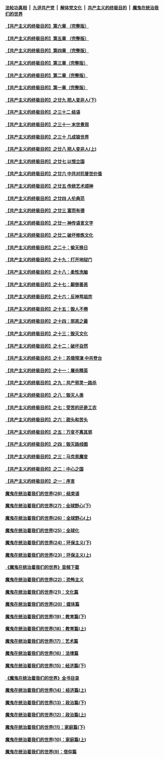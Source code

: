 

####  [法轮功真相](../../../../basic/blob/master/README.md?t=06250502) &nbsp;|&nbsp; [九评共产党](../../../../9ping.md/blob/master/README.md?t=06250502) &nbsp;|&nbsp; [解体党文化](../../../../jtdwh.md/blob/master/README.md?t=06250502)  &nbsp;|&nbsp; [共产主义的终极目的](../../../../gczydzjmd.md/blob/master/README.md?t=06250502) &nbsp;|&nbsp; [魔鬼在统治我们的世界](../../../../mgztzwmdsj.md/blob/master/README.md?t=06250502) 

#### [【共产主义的终极目的】第六章 （完整版）](../pages/nsc422/n11428913.md?t=06250502) 

#### [【共产主义的终极目的】第五章 （完整版）](../pages/nsc422/n11428912.md?t=06250502) 

#### [【共产主义的终极目的】第四章 （完整版）](../pages/nsc422/n11428907.md?t=06250502) 

#### [【共产主义的终极目的】第三章（完整版）](../pages/nsc422/n11428848.md?t=06250502) 

#### [【共产主义的终极目的】第二章（完整版）](../pages/nsc422/n11428831.md?t=06250502) 

#### [【共产主义的终极目的】第一章（完整版）](../pages/nsc422/n11417651.md?t=06250502) 

#### [【共产主义的终极目的】之廿九 把人变非人(下)](../pages/nsc422/n11344140.md?t=06250502) 

#### [【共产主义的终极目的】之三十二 结语](../pages/nsc422/n11360535.md?t=06250502) 

#### [【共产主义的终极目的】之三十一 末世景观](../pages/nsc422/n11351129.md?t=06250502) 

#### [【共产主义的终极目的】之三十 几成狼世界](../pages/nsc422/n11348280.md?t=06250502) 

#### [【共产主义的终极目的】之廿八 把人变非人(上)](../pages/nsc422/n11340492.md?t=06250502) 

#### [【共产主义的终极目的】之廿七 以恨立国](../pages/nsc422/n11336944.md?t=06250502) 

#### [【共产主义的终极目的】之廿六 中共对抗普世价值](../pages/nsc422/n11324785.md?t=06250502) 

#### [【共产主义的终极目的】之廿五 传统艺术颂神](../pages/nsc422/n11296396.md?t=06250502) 

#### [【共产主义的终极目的】之廿四 人伦典范](../pages/nsc422/n11296397.md?t=06250502) 

#### [【共产主义的终极目的】之廿三 富而有德](../pages/nsc422/n11283598.md?t=06250502) 

#### [【共产主义的终极目的】之廿一 神传语言文字](../pages/nsc422/n11263265.md?t=06250502) 

#### [【共产主义的终极目的】之廿二 破坏修炼文化](../pages/nsc422/n11245728.md?t=06250502) 

#### [【共产主义的终极目的】之二十：偷天换日](../pages/nsc422/n11238846.md?t=06250502) 

#### [【共产主义的终极目的】之十九：打开地狱门](../pages/nsc422/n11206376.md?t=06250502) 

#### [【共产主义的终极目的】之十八：柔性洗脑](../pages/nsc422/n11199994.md?t=06250502) 

#### [【共产主义的终极目的】之十七：颠倒善恶](../pages/nsc422/n11179782.md?t=06250502) 

#### [【共产主义的终极目的】之十六：反神骂祖宗](../pages/nsc422/n11166798.md?t=06250502) 

#### [【共产主义的终极目的】之十五：毁人不倦](../pages/nsc422/n11166792.md?t=06250502) 

#### [【共产主义的终极目的】之十四：邪恶之最](../pages/nsc422/n11150249.md?t=06250502) 

#### [【共产主义的终极目的】之十三：毁灭文化](../pages/nsc422/n11135227.md?t=06250502) 

#### [【共产主义的终极目的】之十二：破坏自然](../pages/nsc422/n11135214.md?t=06250502) 

#### [【共产主义的终极目的】之十：苏俄预演 中共登台](../pages/nsc422/n11118424.md?t=06250502) 

#### [【共产主义的终极目的】之十一：屠杀精英](../pages/nsc422/n11118442.md?t=06250502) 

#### [【共产主义的终极目的】之九：共产邪灵一路杀](../pages/nsc422/n11114139.md?t=06250502) 

#### [【共产主义的终极目的】之八：毁灭人类](../pages/nsc422/n11108503.md?t=06250502) 

#### [【共产主义的终极目的】之七：受苦的还是工农](../pages/nsc422/n11101809.md?t=06250502) 

#### [【共产主义的终极目的】之六：甜头和苦头](../pages/nsc422/n11096971.md?t=06250502) 

#### [【共产主义的终极目的】之五：万变不离其邪](../pages/nsc422/n11091285.md?t=06250502) 

#### [【共产主义的终极目的】之四：毁灭路线图](../pages/nsc422/n11086284.md?t=06250502) 

#### [【共产主义的终极目的】之三：马克思魔变](../pages/nsc422/n11061941.md?t=06250502) 

#### [【共产主义的终极目的】之二：中心之国](../pages/nsc422/n11047728.md?t=06250502) 

#### [【共产主义的终极目的】之一：序言](../pages/nsc422/n11086077.md?t=06250502) 

#### [魔鬼在统治着我们的世界(28)：结束语](../pages/nsc422/n10936246.md?t=06250502) 

#### [魔鬼在统治着我们的世界(27)：全球野心(下)](../pages/nsc422/n10928319.md?t=06250502) 

#### [魔鬼在统治着我们的世界(26)：全球野心(上)](../pages/nsc422/n10900318.md?t=06250502) 

#### [魔鬼在统治着我们的世界(25)：全球化](../pages/nsc422/n10788205.md?t=06250502) 

#### [魔鬼在统治着我们的世界(24)：环保主义(下)](../pages/nsc422/n10695307.md?t=06250502) 

#### [魔鬼在统治着我们的世界(23)：环保主义(上)](../pages/nsc422/n10688613.md?t=06250502) 

#### [《魔鬼在统治着我们的世界》音频下载](../pages/nsc422/n10635553.md?t=06250502) 

#### [魔鬼在统治着我们的世界(22)：恐怖主义](../pages/nsc422/n10614727.md?t=06250502) 

#### [魔鬼在统治着我们的世界(21)：文化篇](../pages/nsc422/n10597706.md?t=06250502) 

#### [魔鬼在统治着我们的世界(20)：媒体篇](../pages/nsc422/n10586579.md?t=06250502) 

#### [魔鬼在统治着我们的世界(19)：教育篇(下)](../pages/nsc422/n10564808.md?t=06250502) 

#### [魔鬼在统治着我们的世界(18)：教育篇(上)](../pages/nsc422/n10526970.md?t=06250502) 

#### [魔鬼在统治着我们的世界(17)：艺术篇](../pages/nsc422/n10499093.md?t=06250502) 

#### [魔鬼在统治着我们的世界(16)：法律篇](../pages/nsc422/n10485969.md?t=06250502) 

#### [魔鬼在统治着我们的世界(15)：经济篇(下)](../pages/nsc422/n10469975.md?t=06250502) 

#### [《魔鬼在统治着我们的世界》全书目录](../pages/nsc422/n10464261.md?t=06250502) 

#### [魔鬼在统治着我们的世界(14)：经济篇(上)](../pages/nsc422/n10457370.md?t=06250502) 

#### [魔鬼在统治着我们的世界(13)：政治篇(下)](../pages/nsc422/n10448270.md?t=06250502) 

#### [魔鬼在统治着我们的世界(12)：政治篇(上)](../pages/nsc422/n10444576.md?t=06250502) 

#### [魔鬼在统治着我们的世界(11)：家庭篇(下)](../pages/nsc422/n10440961.md?t=06250502) 

#### [魔鬼在统治着我们的世界(10)：家庭篇(上)](../pages/nsc422/n10435448.md?t=06250502) 

#### [魔鬼在统治着我们的世界(9)：信仰篇](../pages/nsc422/n10432159.md?t=06250502) 


